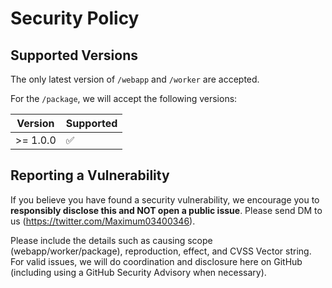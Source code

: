 # Security Policy

## Supported Versions

The only latest version of `/webapp` and `/worker` are accepted.

For the `/package`, we will accept the following versions:

| Version  | Supported          |
| -------- | ------------------ |
| >= 1.0.0 | :white_check_mark: |

## Reporting a Vulnerability

If you believe you have found a security vulnerability, we encourage you to **responsibly disclose this and NOT open a public issue**.
Please send DM to us (<https://twitter.com/Maximum03400346>).

Please include the details such as causing scope (webapp/worker/package), reproduction, effect, and CVSS Vector string.
For valid issues, we will do coordination and disclosure here on GitHub (including using a GitHub Security Advisory when necessary).
